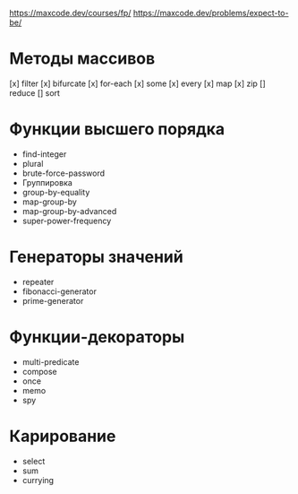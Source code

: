 https://maxcode.dev/courses/fp/
https://maxcode.dev/problems/expect-to-be/

 # Методы массивов
 [x] filter
 [x] bifurcate
 [x] for-each
 [x] some
 [x] every
 [x] map
 [x] zip
 [] reduce
 [] sort

 # Функции высшего порядка
 - find-integer
 - plural
 - brute-force-password
 - Группировка
 - group-by-equality
 - map-group-by
 - map-group-by-advanced
 - super-power-frequency

 # Генераторы значений
 - repeater
 - fibonacci-generator
 - prime-generator

 # Функции-декораторы
 - multi-predicate
 - compose
 - once
 - memo
 - spy

 # Карирование
 - select
 - sum
 - currying